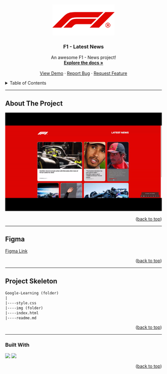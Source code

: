 


<a name="readme-top"></a>

 
<!-- PROJECT LOGO -->
<br />
<div align="center">
  <a href="https://github.com/ibrsec/F1-News/">
    <img src="img/logo.png" alt="Logo" width="200" >
  </a>

  <h3 align="center">F1 - Latest News</h3>

  <p align="center">
    An awesome F1 - News project!
    <br />
    <a href="https://github.com/ibrsec/F1-News"><strong>Explore the docs »</strong></a>
    <br />
    <br />
    <a href="https://ibrsec.github.io/F1-News/">View Demo</a>
    ·
    <a href="https://github.com/ibrsec/F1-News/issues">Report Bug</a>
    ·
    <a href="https://github.com/ibrsec/F1-News/issues">Request Feature</a>
  </p>
</div>



<!-- TABLE OF CONTENTS -->
<details>
  <summary>Table of Contents</summary>
  <ol>
    <li><a href="#about-the-project">About The Project</a></li>
     <li><a href="#figma">Figma</a></li>
     <li><a href="#project-skeleton">Project Skeleton</a></li>
     <li><a href="#built-with">Built With</a></li>
    <!-- <li>
      <a href="#getting-started">Getting Started</a>
      <ul>
        <li><a href="#prerequisites">Prerequisites</a></li>
        <li><a href="#installation">Installation</a></li>
      </ul>
    </li>
    <li><a href="#usage">Usage</a></li>
    <li><a href="#roadmap">Roadmap</a></li>
    <li><a href="#contributing">Contributing</a></li>
    <li><a href="#license">License</a></li>
    <li><a href="#contact">Contact</a></li>
    <li><a href="#acknowledgments">Acknowledgments</a></li> -->
  </ol>
</details>


---

<!-- ABOUT THE PROJECT -->
## About The Project

[![F1-News](./img/p.gif)](https://ibrsec.github.io/F1-News/)



<p align="right">(<a href="#readme-top">back to top</a>)</p>

---

## Figma 

<a href="https://www.figma.com/file/Vr84CxMXaHMHNkBHRd1npy/formula-1-latest-news-grid?type=design&node-id=0%3A1&mode=design&t=xgNGLbR67aWpwaVJ-1">Figma Link</a>

<p align="right">(<a href="#readme-top">back to top</a>)</p>


---

## Project Skeleton 

```
Google-Learning (folder)
|
|----style.css       
|----img (folder)         
|----index.html
|----readme.md
```

<p align="right">(<a href="#readme-top">back to top</a>)</p>

---

### Built With


<!-- https://dev.to/envoy_/150-badges-for-github-pnk  search skills-->

 <img src="https://img.shields.io/badge/HTML-239120?style=for-the-badge&logo=html5&logoColor=white">
 <img src="https://img.shields.io/badge/CSS-239120?&style=for-the-badge&logo=css3&logoColor=white&color=red"> 
 <!-- <img src="https://img.shields.io/badge/JavaScript-F7DF1E?style=for-the-badge&logo=javascript&logoColor=black">  -->




<p align="right">(<a href="#readme-top">back to top</a>)</p>




